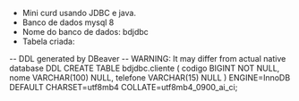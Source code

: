- Mini curd usando JDBC e java. 
- Banco de dados mysql 8
- Nome do banco de dados: bdjdbc
- Tabela criada:

-- DDL generated by DBeaver
-- WARNING: It may differ from actual native database DDL
CREATE TABLE bdjdbc.cliente (
	codigo BIGINT NOT NULL,
	nome VARCHAR(100) NULL,
	telefone VARCHAR(15) NULL
)
ENGINE=InnoDB
DEFAULT CHARSET=utf8mb4
COLLATE=utf8mb4_0900_ai_ci;

